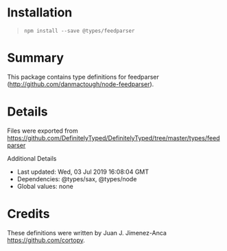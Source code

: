 # Installation
> `npm install --save @types/feedparser`

# Summary
This package contains type definitions for feedparser (http://github.com/danmactough/node-feedparser).

# Details
Files were exported from https://github.com/DefinitelyTyped/DefinitelyTyped/tree/master/types/feedparser

Additional Details
 * Last updated: Wed, 03 Jul 2019 16:08:04 GMT
 * Dependencies: @types/sax, @types/node
 * Global values: none

# Credits
These definitions were written by Juan J. Jimenez-Anca <https://github.com/cortopy>.
